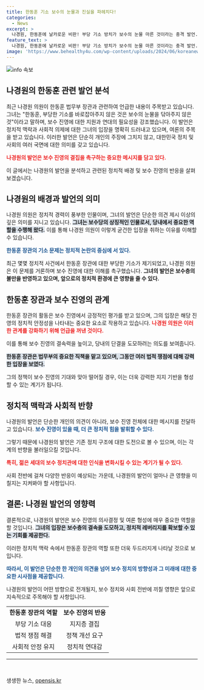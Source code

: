 ```yaml
---
title: 한동훈 기소 보수의 눈물과 진실을 파헤치다!
categories:
  - News
excerpt: >
  나경원, 한동훈에 날카로운 비판! 부당 기소 방치가 보수의 눈물 마른 것이라는 충격 발언. 그 배경과 파장은?
feature_text: >
  나경원, 한동훈에 날카로운 비판! 부당 기소 방치가 보수의 눈물 마른 것이라는 충격 발언. 그 배경과 파장은?
image: 'https://www.behealthy4u.com/wp-content/uploads/2024/06/koreanews.jpg'
---
```


<p><img src="https://www.behealthy4u.com/wp-content/uploads/2024/06/koreanews.jpg" alt="info 속보" /></p>

<h2 data-ke-size="size26">나경원의 한동훈 관련 발언 분석</h2>

<p data-ke-size="size16">최근 나경원 의원이 한동훈 법무부 장관과 관련하여 언급한 내용이 주목받고 있습니다. 그녀는 "한동훈, 부당한 기소를 바로잡아주지 않은 것은 보수의 눈물을 닦아주지 않은 것"이라고 말하며, 보수 진영에 대한 지원과 연대의 필요성을 강조했습니다. 이 발언은 정치적 맥락과 사회적 의제에 대한 그녀의 입장을 명확히 드러내고 있으며, 여론의 주목을 받고 있습니다. 이러한 발언은 단순히 개인의 주장에 그치지 않고, 대한민국 정치 및 사회의 여러 국면에 대한 의미를 갖고 있습니다.</p>

<p><b><span style="color: #ee2323;">나경원의 발언은 보수 진영의 결집을 촉구하는 중요한 메시지를 담고 있다.</span></b> <p data-ke-size="size16">이 글에서는 나경원의 발언을 분석하고 관련된 정치적 배경 및 보수 진영의 반응을 살펴보겠습니다.</p></p>

<h2 data-ke-size="size26">나경원의 배경과 발언의 의미</h2>

<p data-ke-size="size16">나경원 의원은 정치적 경력이 풍부한 인물이며, 그녀의 발언은 단순한 의견 제시 이상의 깊은 의미를 지니고 있습니다. <b><span style="background-color: #21538527;">그녀는 보수당의 상징적인 인물로서, 당내에서 중요한 역할을 수행해 왔다.</span></b> 이를 통해 나경원 의원이 이렇게 굳건한 입장을 취하는 이유를 이해할 수 있습니다.</p>

<p><b><span style="color: #1a5490;">한동훈 장관의 기소 문제는 정치적 논란의 중심에 서 있다.</span></b> <p data-ke-size="size16">최근 몇몇 정치적 사건에서 한동훈 장관에 대한 부당한 기소가 제기되었고, 나경원 의원은 이 문제를 거론하며 보수 진영에 대한 이해를 촉구했습니다. <b>그녀의 발언은 보수층의 불만을 반영하고 있으며, 앞으로의 정치적 환경에 큰 영향을 줄 수 있다.</b></p></p>

<h2 data-ke-size="size26">한동훈 장관과 보수 진영의 관계</h2>

<p data-ke-size="size16">한동훈 장관의 활동은 보수 진영에서 긍정적인 평가를 받고 있으며, 그의 입장은 해당 진영의 정치적 안정성을 나타내는 중요한 요소로 작용하고 있습니다. <b><span style="color: #ee2323;">나경원 의원은 이러한 관계를 강화하기 위해 언급을 꺼낸 것이다.</span></b> <p data-ke-size="size16">이를 통해 보수 진영의 결속력을 높이고, 당내의 단결을 도모하려는 의도를 보여줍니다.</p>

<p><b><span style="background-color: #21538527;">한동훈 장관은 법무부의 중요한 직책을 맡고 있으며, 그동안 여러 법적 쟁점에 대해 강력한 입장을 보였다.</span></b> <p data-ke-size="size16">그의 정책이 보수 진영의 기대와 맞아 떨어질 경우, 이는 더욱 강력한 지지 기반을 형성할 수 있는 계기가 됩니다.</p></p>

<h2 data-ke-size="size26">정치적 맥락과 사회적 반향</h2>

<p data-ke-size="size16">나경원의 발언은 단순한 개인의 의견이 아니라, 보수 진영 전체에 대한 메시지를 전달하고 있습니다. <b><span style="color: #1a5490;">보수 진영이 있을 때, 더 큰 정치적 힘을 발휘할 수 있다.</span></b> <p data-ke-size="size16">그렇기 때문에 나경원의 발언은 기존 정치 구조에 대한 도전으로 볼 수 있으며, 이는 각계의 반향을 불러일으킬 것입니다.</p>

<p><b><span style="color: #ee2323;">특히, 젊은 세대의 보수 정치관에 대한 인식을 변화시킬 수 있는 계기가 될 수 있다.</span></b> <p data-ke-size="size16">사회 전반에 걸쳐 다양한 반응이 예상되는 가운데, 나경원의 발언이 얼마나 큰 영향을 미칠지는 지켜봐야 할 사항입니다.</p></p>

<h2 data-ke-size="size26">결론: 나경원 발언의 영향력</h2>

<p data-ke-size="size16">결론적으로, 나경원의 발언은 보수 진영의 의사결정 및 여론 형성에 매우 중요한 역할을 할 것입니다. <b><span style="background-color: #21538527;">그녀의 입장은 보수층의 결속을 도모하고, 정치적 레버리지를 확보할 수 있는 기회를 제공한다.</span></b> <p data-ke-size="size16">이러한 정치적 맥락 속에서 한동훈 장관의 역할 또한 더욱 두드러지게 나타날 것으로 보입니다.</p>

<p><b><span style="color: #1a5490;">따라서, 이 발언은 단순한 한 개인의 의견을 넘어 보수 정치의 방향성과 그 미래에 대한 중요한 시사점을 제공합니다.</span></b> <p data-ke-size="size16">나경원의 발언이 어떤 방향으로 전개될지, 보수 정치와 사회 전반에 끼칠 영향은 앞으로 지속적으로 주목해야 할 사항입니다.</p></p>

<table>
<tr>
<td style="text-align: center; height: 17px;"><b>한동훈 장관의 역할</b></td>
<td style="text-align: center; height: 17px;"><b>보수 진영의 반응</b></td>
</tr>
<tr>
<td style="text-align: center; height: 17px;">부당 기소 대응</td>
<td style="text-align: center; height: 17px;">지지층 결집</td>
</tr>
<tr>
<td style="text-align: center; height: 17px;">법적 쟁점 해결</td>
<td style="text-align: center; height: 17px;">정책 개선 요구</td>
</tr>
<tr>
<td style="text-align: center; height: 17px;">사회적 안정 유지</td>
<td style="text-align: center; height: 17px;">정치적 연대감</td>
</tr>
</table>

<hr>

<p data-ke-size="size16">&nbsp;</p>
생생한 뉴스, <a href="https://opensis.kr" rel="dofollow">opensis.kr</a>


